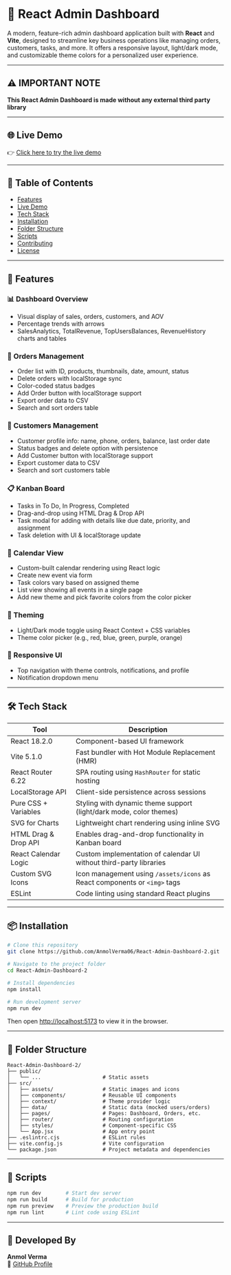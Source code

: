 # 🚀 React Admin Dashboard

A modern, feature-rich admin dashboard application built with **React** and **Vite**, designed to streamline key business operations like managing orders, customers, tasks, and more. It offers a responsive layout, light/dark mode, and customizable theme colors for a personalized user experience.

---

## ⚠️ IMPORTANT NOTE

**This React Admin Dashboard is made without any external third party library**

---

## 🌐 Live Demo

👉 [Click here to try the live demo](https://anmolverma06.github.io/React-Admin-Dashboard-2/)

---

## 📌 Table of Contents

- [Features](#-features)
- [Live Demo](#-live-demo)
- [Tech Stack](#-tech-stack)
- [Installation](#-installation)
- [Folder Structure](#-folder-structure)
- [Scripts](#-scripts)
- [Contributing](#-contributing)
- [License](#-license)

---

## 🚀 Features

### 📊 Dashboard Overview
- Visual display of sales, orders, customers, and AOV
- Percentage trends with arrows
- SalesAnalytics, TotalRevenue, TopUsersBalances, RevenueHistory charts and tables

### 🛒 Orders Management
- Order list with ID, products, thumbnails, date, amount, status
- Delete orders with localStorage sync
- Color-coded status badges
- Add Order button with localStorage support
- Export order data to CSV
- Search and sort orders table

### 👤 Customers Management
- Customer profile info: name, phone, orders, balance, last order date
- Status badges and delete option with persistence
- Add Customer button with localStorage support
- Export customer data to CSV
- Search and sort customers table

### 📋 Kanban Board
- Tasks in To Do, In Progress, Completed
- Drag-and-drop using HTML Drag & Drop API
- Task modal for adding with details like due date, priority, and assignment
- Task deletion with UI & localStorage update

### 📆 Calendar View
- Custom-built calendar rendering using React logic
- Create new event via form
- Task colors vary based on assigned theme
- List view showing all events in a single page
- Add new theme and pick favorite colors from the color picker

### 🎨 Theming
- Light/Dark mode toggle using React Context + CSS variables
- Theme color picker (e.g., red, blue, green, purple, orange)

### 📱 Responsive UI
- Top navigation with theme controls, notifications, and profile
- Notification dropdown menu

---

## 🛠️ Tech Stack

| Tool                  | Description                                                                  |
|-----------------------|------------------------------------------------------------------------------|
| React 18.2.0          | Component-based UI framework                                                 |
| Vite 5.1.0            | Fast bundler with Hot Module Replacement (HMR)                               |
| React Router 6.22     | SPA routing using `HashRouter` for static hosting                           |
| LocalStorage API      | Client-side persistence across sessions                                     |
| Pure CSS + Variables  | Styling with dynamic theme support (light/dark mode, color themes)           |
| SVG for Charts        | Lightweight chart rendering using inline SVG                                 |
| HTML Drag & Drop API  | Enables drag-and-drop functionality in Kanban board                         |
| React Calendar Logic  | Custom implementation of calendar UI without third-party libraries          |
| Custom SVG Icons      | Icon management using `/assets/icons` as React components or `<img>` tags   |
| ESLint                | Code linting using standard React plugins                                   |


---

## 📦 Installation

```bash
# Clone this repository
git clone https://github.com/AnmolVerma06/React-Admin-Dashboard-2.git

# Navigate to the project folder
cd React-Admin-Dashboard-2

# Install dependencies
npm install

# Run development server
npm run dev
```

Then open [http://localhost:5173](http://localhost:5173) to view it in the browser.

---

## 📁 Folder Structure

```
React-Admin-Dashboard-2/
├── public/
│   └── ...                    # Static assets
├── src/
│   ├── assets/                # Static images and icons
│   ├── components/            # Reusable UI components
│   ├── context/               # Theme provider logic
│   ├── data/                  # Static data (mocked users/orders)
│   ├── pages/                 # Pages: Dashboard, Orders, etc.
│   ├── router/                # Routing configuration
│   ├── styles/                # Component-specific CSS
│   └── App.jsx                # App entry point
├── .eslintrc.cjs              # ESLint rules
├── vite.config.js             # Vite configuration
└── package.json               # Project metadata and dependencies
```

---

## 🧩 Scripts

```bash
npm run dev        # Start dev server
npm run build      # Build for production
npm run preview    # Preview the production build
npm run lint       # Lint code using ESLint
```

---

## 🙌 Developed By

**Anmol Verma**  
🔗 [GitHub Profile](https://github.com/AnmolVerma06)
